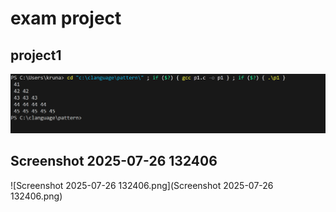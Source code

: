 # exam project

## project1
![project1](project1.png)

## Screenshot 2025-07-26 132406
![Screenshot 2025-07-26 132406.png](Screenshot 2025-07-26 132406.png)
